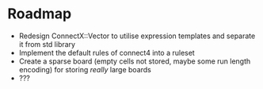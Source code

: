 # Roadmap

- Redesign ConnectX::Vector to utilise expression templates and separate it from std library
- Implement the default rules of connect4 into a ruleset
- Create a sparse board (empty cells not stored, maybe some run length encoding) for storing *really* large boards
- ???
